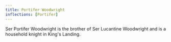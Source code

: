 ```yaml
---
title: Portifer Woodwright
inflections: [Portifer]
---
```


Ser Portifer Woodwright is the brother of Ser Lucantine Woodwright and is a household knight in King's Landing.


